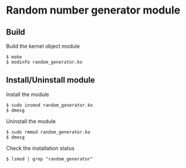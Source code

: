 # Random number generator module

## Build

Build the kernel object module

    $ make
    $ modinfo random_generator.ko

## Install/Uninstall module

Install the module

    $ sudo insmod random_generator.ko
    $ dmesg

Uninstall the module

    $ sudo rmmod random_generator.ko
    $ dmesg

Check the installation status

    $ lsmod | grep "random_generator"